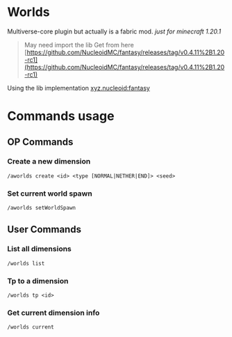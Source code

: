 # Worlds
Multiverse-core plugin but actually is a fabric mod.
*just for minecraft 1.20.1*

> May need import the lib
Get from here [https://github.com/NucleoidMC/fantasy/releases/tag/v0.4.11%2B1.20-rc1](https://github.com/NucleoidMC/fantasy/releases/tag/v0.4.11%2B1.20-rc1)

Using the lib implementation [xyz.nucleoid:fantasy](https://github.com/NucleoidMC/fantasy)


# Commands usage

## OP Commands
### Create a new dimension
``
/aworlds create <id> <type [NORMAL|NETHER|END]> <seed>
``

### Set current world spawn
``
/aworlds setWorldSpawn
``

## User Commands
### List all dimensions
``
/worlds list
``

### Tp to a dimension
``
/worlds tp <id>
``

### Get current dimension info
``
/worlds current
``